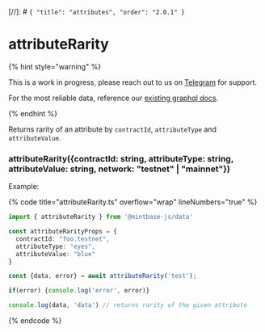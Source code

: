 [//]: # `{ "title": "attributes", "order": "2.0.1" }`
# attributeRarity


{% hint style="warning" %}

This is a work in progress, please reach out to us on [Telegram](https://t.me/mintdev) for support.

For the most reliable data, reference our [existing graphql docs](https://docs.mintbase.io/dev/read-data/mintbase-graph).

{% endhint %}




Returns rarity of an attribute by `contractId`, `attributeType` and `attributeValue`.



### attributeRarity({contractId: string, attributeType: string, attributeValue: string, network: "testnet" | "mainnet"})



Example:



{% code title="attributeRarity.ts" overflow="wrap" lineNumbers="true" %}

```typescript
import { attributeRarity } from '@mintbase-js/data'

const attributeRarityProps = {
  contractId: "foo.testnet",
  attributeType: "eyes",
  attributeValue: "blue"
}

const {data, error} = await attributeRarity('test');

if(error) {console.log('error', error)}

console.log(data, 'data') // returns rarity of the given attribute

```

{% endcode %}